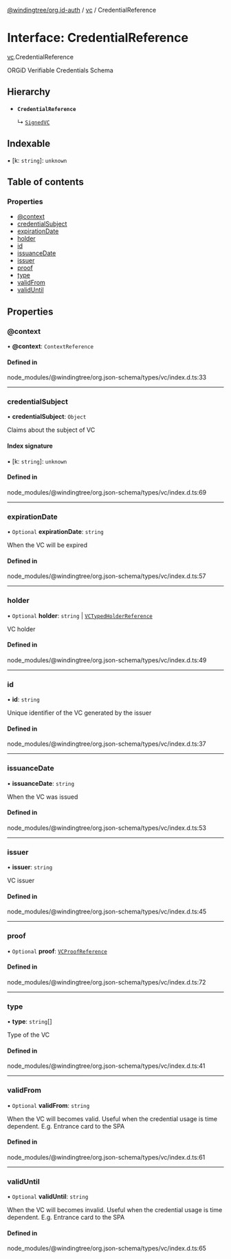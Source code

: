 [@windingtree/org.id-auth](../README.md) / [vc](../modules/vc.md) / CredentialReference

# Interface: CredentialReference

[vc](../modules/vc.md).CredentialReference

ORGiD Verifiable Credentials Schema

## Hierarchy

- **`CredentialReference`**

  ↳ [`SignedVC`](vc.SignedVC.md)

## Indexable

▪ [k: `string`]: `unknown`

## Table of contents

### Properties

- [@context](vc.CredentialReference.md#@context)
- [credentialSubject](vc.CredentialReference.md#credentialsubject)
- [expirationDate](vc.CredentialReference.md#expirationdate)
- [holder](vc.CredentialReference.md#holder)
- [id](vc.CredentialReference.md#id)
- [issuanceDate](vc.CredentialReference.md#issuancedate)
- [issuer](vc.CredentialReference.md#issuer)
- [proof](vc.CredentialReference.md#proof)
- [type](vc.CredentialReference.md#type)
- [validFrom](vc.CredentialReference.md#validfrom)
- [validUntil](vc.CredentialReference.md#validuntil)

## Properties

### @context

• **@context**: `ContextReference`

#### Defined in

node_modules/@windingtree/org.json-schema/types/vc/index.d.ts:33

___

### credentialSubject

• **credentialSubject**: `Object`

Claims about the subject of VC

#### Index signature

▪ [k: `string`]: `unknown`

#### Defined in

node_modules/@windingtree/org.json-schema/types/vc/index.d.ts:69

___

### expirationDate

• `Optional` **expirationDate**: `string`

When the VC will be expired

#### Defined in

node_modules/@windingtree/org.json-schema/types/vc/index.d.ts:57

___

### holder

• `Optional` **holder**: `string` \| [`VCTypedHolderReference`](vc.VCTypedHolderReference.md)

VC holder

#### Defined in

node_modules/@windingtree/org.json-schema/types/vc/index.d.ts:49

___

### id

• **id**: `string`

Unique identifier of the VC generated by the issuer

#### Defined in

node_modules/@windingtree/org.json-schema/types/vc/index.d.ts:37

___

### issuanceDate

• **issuanceDate**: `string`

When the VC was issued

#### Defined in

node_modules/@windingtree/org.json-schema/types/vc/index.d.ts:53

___

### issuer

• **issuer**: `string`

VC issuer

#### Defined in

node_modules/@windingtree/org.json-schema/types/vc/index.d.ts:45

___

### proof

• `Optional` **proof**: [`VCProofReference`](vc.VCProofReference.md)

#### Defined in

node_modules/@windingtree/org.json-schema/types/vc/index.d.ts:72

___

### type

• **type**: `string`[]

Type of the VC

#### Defined in

node_modules/@windingtree/org.json-schema/types/vc/index.d.ts:41

___

### validFrom

• `Optional` **validFrom**: `string`

When the VC will becomes valid. Useful when the credential usage is time dependent. E.g. Entrance card to the SPA

#### Defined in

node_modules/@windingtree/org.json-schema/types/vc/index.d.ts:61

___

### validUntil

• `Optional` **validUntil**: `string`

When the VC will becomes invalid. Useful when the credential usage is time dependent. E.g. Entrance card to the SPA

#### Defined in

node_modules/@windingtree/org.json-schema/types/vc/index.d.ts:65
